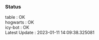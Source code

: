 ### Status


table : OK  
hogwarts : OK  
icy-bot : OK  
Latest Update : 2023-01-11 14:09:38.325081
